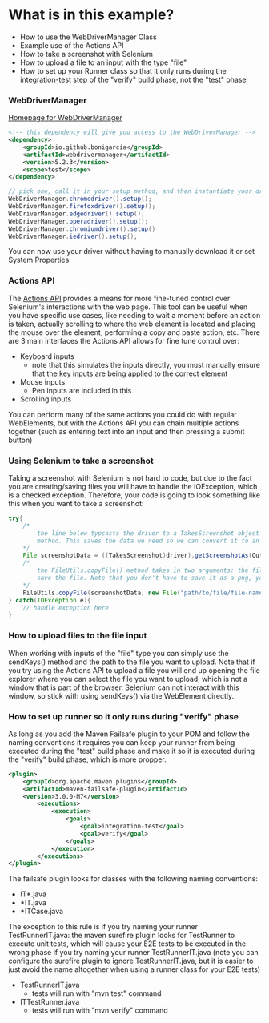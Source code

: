 # What is in this example?
- How to use the WebDriverManager Class
- Example use of the Actions API
- How to take a screenshot with Selenium
- How to upload a file to an input with the type "file"
- How to set up your Runner class so that it only runs during the integration-test step of the "verify" build phase, not the "test" phase

### WebDriverManager
[Homepage for WebDriverManager](https://bonigarcia.dev/webdrivermanager)
```xml
<!-- this dependency will give you access to the WebDriverManager -->
<dependency>
    <groupId>io.github.bonigarcia</groupId>
    <artifactId>webdrivermanager</artifactId>
    <version>5.2.3</version>
    <scope>test</scope>
</dependency>
```
```java
// pick one, call it in your setup method, and then instantiate your driver
WebDriverManager.chromedriver().setup();
WebDriverManager.firefoxdriver().setup();
WebDriverManager.edgedriver().setup();
WebDriverManager.operadriver().setup();
WebDriverManager.chromiumdriver().setup()
WebDriverManager.iedriver().setup();
```
You can now use your driver without having to manually download it or set System Properties

### Actions API
The [Actions API](https://www.selenium.dev/documentation/webdriver/actions_api/) provides a means for more fine-tuned control over Selenium's interactions with the web page. This tool can be useful when you have specific use cases, like needing to wait a moment before an action is taken, actually scrolling to where the web element is located and placing the mouse over the element, performing a copy and paste action, etc. There are 3 main interfaces the Actions API allows for fine tune control over:
- Keyboard inputs
    - note that this simulates the inputs directly, you must manually ensure that the key inputs are being applied to the correct element
- Mouse inputs
    - Pen inputs are included in this
- Scrolling inputs

You can perform many of the same actions you could do with regular WebElements, but with the Actions API you can chain multiple actions together (such as entering text into an input and then pressing a submit button)

### Using Selenium to take a screenshot
Taking a screenshot with Selenium is not hard to code, but due to the fact you are creating/saving files you will have to handle the IOException, which is a checked exception. Therefore, your code is going to look something like this when you want to take a screenshot:
```java
try{
    /*
        the line below typcasts the driver to a TakesScreenshot object to gain access to the getScreenshotAs()
        method. This saves the data we need so we can convert it to an image file
    */
    File screenshotData = ((TakesScreenshot)driver).getScreenshotAs(OutputType.FILE);
    /*
        the FileUtils.copyFile() method takes in two arguments: the file data, and the location where you want to
        save the file. Note that you don't have to save it as a png, you can choose your preffered image type
    */
    FileUtils.copyFile(screenshotData, new File("path/to/file/file-name.png"));
} catch(IOException e){
    // handle exception here
}
```
### How to upload files to the file input
When working with inputs of the "file" type you can simply use the sendKeys() method and the path to the file you want to upload. Note that if you try using the Actions API to upload a file you will end up opening the file explorer where you can select the file you want to upload, which is not a window that is part of the browser. Selenium can not interact with this window, so stick with using sendKeys() via the WebElement directly.

### How to set up runner so it only runs during "verify" phase
As long as you add the Maven Failsafe plugin to your POM and follow the naming conventions it requires you can keep
your runner from being executed during the "test" build phase and make it so it is executed during the "verify" build phase, which is more propper.
```xml
<plugin>
    <groupId>org.apache.maven.plugins</groupId>
    <artifactId>maven-failsafe-plugin</artifactId>
    <version>3.0.0-M7</version>
        <executions>
            <execution>
                <goals>
                    <goal>integration-test</goal>
                    <goal>verify</goal>
                </goals>
            </execution>
        </executions>
</plugin>
```
The failsafe plugin looks for classes with the following naming conventions:
- IT*.java
- *IT.java
- *ITCase.java

The exception to this rule is if you try naming your runner TestRunnerIT.java: the maven surefire plugin looks for TestRunner to execute unit tests, which will cause your E2E tests to be executed in the wrong phase if you try naming your runner TestRunnerIT.java (note you can configure the surefire plugin to ignore TestRunnerIT.java, but it is easier to just avoid the name altogether when using a runner class for your E2E tests)
- TestRunnerIT.java
    - tests will run with "mvn test" command
- ITTestRunner.java
    - tests will run with "mvn verify" command
